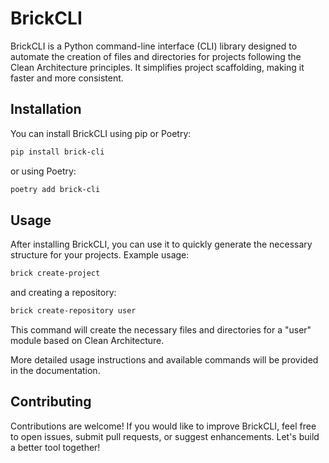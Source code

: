 # BrickCLI

BrickCLI is a Python command-line interface (CLI) library designed to automate the creation of files and directories for projects following the Clean Architecture principles. It simplifies project scaffolding, making it faster and more consistent.

## Installation

You can install BrickCLI using pip or Poetry:

```sh
pip install brick-cli
```

or using Poetry:

```sh
poetry add brick-cli
```

## Usage

After installing BrickCLI, you can use it to quickly generate the necessary structure for your projects. Example usage:

```sh
brick create-project
```

and creating a repository:

```sh
brick create-repository user
```

This command will create the necessary files and directories for a "user" module based on Clean Architecture.

More detailed usage instructions and available commands will be provided in the documentation.

## Contributing

Contributions are welcome! If you would like to improve BrickCLI, feel free to open issues, submit pull requests, or suggest enhancements. Let's build a better tool together!
